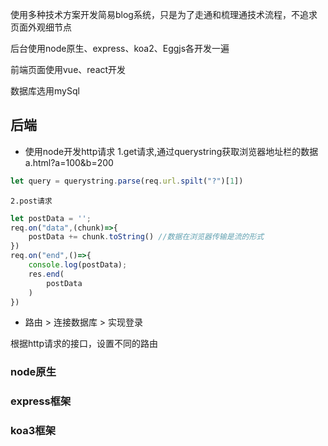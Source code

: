 使用多种技术方案开发简易blog系统，只是为了走通和梳理通技术流程，不追求页面外观细节点

后台使用node原生、express、koa2、Eggjs各开发一遍

前端页面使用vue、react开发

数据库选用mySql

## 后端
- 使用node开发http请求
    1.get请求,通过querystring获取浏览器地址栏的数据a.html?a=100&b=200
```js
let query = querystring.parse(req.url.spilt("?")[1])
```
    2.post请求
```js
let postData = '';
req.on("data",(chunk)=>{
    postData += chunk.toString() //数据在浏览器传输是流的形式
})
req.on("end",()=>{
    console.log(postData);
    res.end(
        postData
    )
})
```
- 路由 > 连接数据库 > 实现登录

根据http请求的接口，设置不同的路由

### node原生





### express框架



### koa3框架